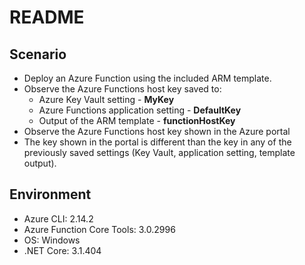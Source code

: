 # README

## Scenario

- Deploy an Azure Function using the included ARM template.
- Observe the Azure Functions host key saved to:
  - Azure Key Vault setting - **MyKey**
  - Azure Functions application setting - **DefaultKey**
  - Output of the ARM template - **functionHostKey**
- Observe the Azure Functions host key shown in the Azure portal
- The key shown in the portal is different than the key in any of the previously saved settings (Key Vault, application setting, template output).

## Environment

- Azure CLI: 2.14.2
- Azure Function Core Tools: 3.0.2996
- OS: Windows
- .NET Core: 3.1.404
